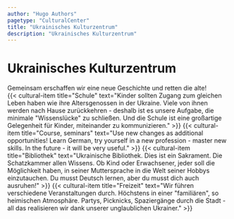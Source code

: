 ```yaml
---
author: "Hugo Authors"
pagetype: "CulturalCenter"
title: "Ukrainisches Kulturzentrum"
description: "Ukrainisches Kulturzentrum"
---
```


<h1 class="p-6 pl-40 text-3xl font-bold uppercase text-red-600">Ukrainisches Kulturzentrum</h1>

<div class="inline-block p-6 pt-0 pl-40 w-1/2 text-base">
  Gemeinsam erschaffen wir eine neue Geschichte und retten die alte!
</div>
<div class="bg-fixed bg-cover w-5/6 mx-auto my-2" style="background-image: url('/projectsImg/cultural-01.jpg')">
   <div class="container px-16 mx-auto grid grid-cols-1 md:grid-cols-2 gap-4 text-white text-base w-full lg:w-5/6">
   {{<
     cultural-item
     title="Schule"
     text="Kinder sollten Zugang zum gleichen Leben haben wie ihre Altersgenossen in der Ukraine. Viele von ihnen werden nach Hause zurückkehren - deshalb ist es unsere Aufgabe, die minimale &quot;Wissenslücke&quot; zu schließen. Und die Schule ist eine großartige Gelegenheit für Kinder, miteinander zu kommunizieren."
   >}}
   {{<
     cultural-item
     title="Course, seminars"
     text="Use new changes as additional opportunities! Learn German, try yourself in a new profession - master new skills. In the future - it will be very useful."
   >}}
   {{<
     cultural-item
     title="Bibliothek"
     text="Ukrainische Bibliothek. Dies ist ein Sakrament. Die Schatzkammer allen Wissens. Ob Kind oder Erwachsener, jeder soll die Möglichkeit haben, in seiner Muttersprache in die Welt seiner Hobbys einzutauchen. Du musst Deutsch lernen, aber du musst dich auch ausruhen!"
   >}}
   {{<
     cultural-item
     title="Freizeit"
     text="Wir führen verschiedene Veranstaltungen durch. Höchstens in einer &quot;familiären&quot;, so heimischen Atmosphäre. Partys, Picknicks, Spaziergänge durch die Stadt - all das realisieren wir dank unserer unglaublichen Ukrainer."
   >}}
  </div>
</div>
